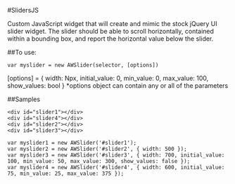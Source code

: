 #SlidersJS

Custom JavaScript widget that will create and mimic the stock jQuery UI
slider widget.  The slider should be able to scroll horizontally, contained
within a bounding box, and report the horizontal value below the slider.

##To use:

    var myslider = new AWSlider(selector, [options])

[options] = { width: Npx, initial_value: 0, min_value: 0, max_value: 100, show_values: bool }
 *options object can contain any or all of the parameters

##Samples

    <div id="slider1"></div>
    <div id="slider4"></div>
    <div id="slider2"></div>
    <div id="slider3"></div>

    var myslider1 = new AWSlider('#slider1');
    var myslider2 = new AWSlider('#slider2', { width: 500 });
    var myslider3 = new AWSlider('#slider3', { width: 700, initial_value: 100, min_value: 50, max_value: 300, show_values: false });
    var myslider4 = new AWSlider('#slider4', { width: 600, initial_value: 75, min_value: 25, max_value: 375 });
